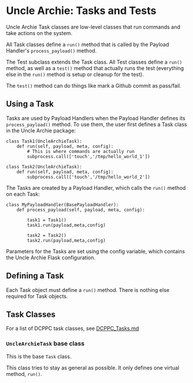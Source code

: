 # Uncle Archie: Tasks and Tests

Uncle Archie Task classes are low-level 
classes that run commands and take actions
on the system.

All Task classes define a `run()`
method that is called by the Payload Handler's
`process_payload()` method.

The Test subclass extends the Task class.
All Test classes define a `run()` method,
as well as a `test()` method that actually
runs the test (everything else in the `run()`
method is setup or cleanup for the test).

The `test()` method can do things like mark
a Github commit as pass/fail.

## Using a Task

Tasks are used by Payload Handlers when
the Payload Handler defines its
`process_payload()` method. To use them,
the user first defines a Task class
in the Uncle Archie package:

```
class Task1(UncleArchieTask):
    def run(self, payload, meta, config):
        # This is where commands are actually run
        subprocess.call(['touch','/tmp/hello_world_1'])

class Task2(UncleArchieTask):
    def run(self, payload, meta, config):
        subprocess.call(['touch','/tmp/hello_world_2'])
```

The Tasks are created by a Payload Handler,
which calls the `run()` method on each Task:

```
class MyPayloadHandler(BasePayloadHandler):
    def process_payload(self, payload, meta, config):

        task1 = Task1()
        task1.run(payload,meta,config)

        task2 = Task2()
        task2.run(payload,meta,config)
```

Parameters for the Tasks are set using the config variable,
which contains the Uncle Archie Flask configuration.

## Defining a Task

Each Task object must define a `run()` method.
There is nothing else required for Task objects.

## Task Classes

For a list of DCPPC task classes, see [DCPPC_Tasks.md](DCPPC_Tasks.md)

### `UncleArchieTask` base class

This is the base `Task` class.

This class tries to stay as general as possible.
It only defines one virtual method, `run()`.












